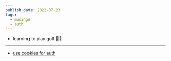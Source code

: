 ```yaml
---
publish_date: 2022-07-23
tags:
  - musings
  - auth
---
```


- learning to play golf 🏌️‍♂️

---

- [use cookies for auth](https://www.youtube.com/watch?v=h6wBYWWdyYQ&t=403s)
